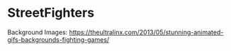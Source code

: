 # StreetFighters

Background Images:
https://theultralinx.com/2013/05/stunning-animated-gifs-backgrounds-fighting-games/